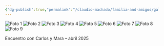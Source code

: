 ```yaml
---
{"dg-publish":true,"permalink":"/claudio-machado/familia-and-amigos/galeria-de-carlos-y-mara/","title":"Galería de Carlos y Mara"}
---
```


<div class="galeria-imagenes">
  <img src="https://1210cm.github.io/Media-imagen-video/img/galerias/Carlos_Mara/IMG-20250415-WA0010.jpg" alt="Foto 1">
  <img src="https://1210cm.github.io/Media-imagen-video/img/galerias/Carlos_Mara/IMG-20250415-WA0011.jpg" alt="Foto 2">
  <img src="https://1210cm.github.io/Media-imagen-video/img/galerias/Carlos_Mara/IMG-20250415-WA0012.jpg" alt="Foto 3">
  <img src="https://1210cm.github.io/Media-imagen-video/img/galerias/Carlos_Mara/IMG-20250415-WA0013.jpg" alt="Foto 4">
  <img src="https://1210cm.github.io/Media-imagen-video/img/galerias/Carlos_Mara/IMG-20250415-WA0014.jpg" alt="Foto 5">
  <img src="https://1210cm.github.io/Media-imagen-video/img/galerias/Carlos_Mara/IMG-20250415-WA0015.jpg" alt="Foto 6">
  <img src="https://1210cm.github.io/Media-imagen-video/img/galerias/Carlos_Mara/IMG-20250415-WA0016.jpg" alt="Foto 7">
  <img src="https://1210cm.github.io/Media-imagen-video/img/galerias/Carlos_Mara/IMG-20250415-WA0017.jpg" alt="Foto 8">
  <img src="https://1210cm.github.io/Media-imagen-video/img/galerias/Carlos_Mara/IMG-20250415-WA0018.jpg" alt="Foto 9">
</div>

<p class="pie-galeria">Encuentro con Carlos y Mara – abril 2025</p>
